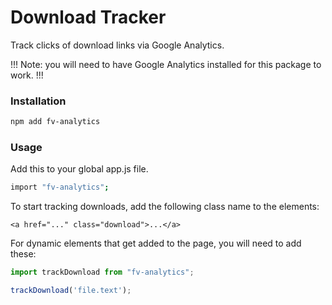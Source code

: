 # Download Tracker

Track clicks of download links via Google Analytics.

!!! Note: you will need to have Google Analytics installed for this package to work. !!!

### Installation

```bash
npm add fv-analytics
```

### Usage

Add this to your global app.js file.

```bash
import "fv-analytics";
```

To start tracking downloads, add the following class name to the elements:

```
<a href="..." class="download">...</a>
```

For dynamic elements that get added to the page, you will need to add these:

```js
import trackDownload from "fv-analytics";

trackDownload('file.text');
```
